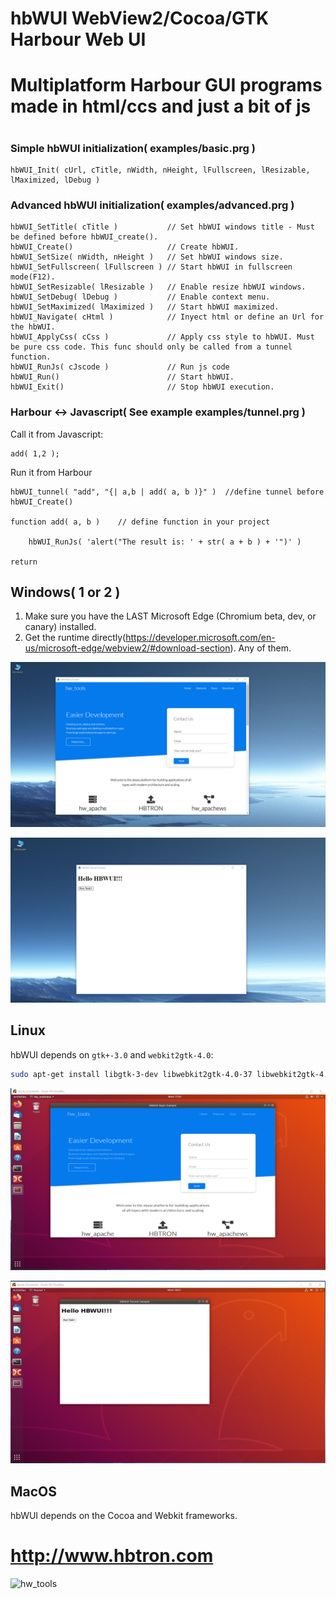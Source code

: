 # hbWUI WebView2/Cocoa/GTK Harbour Web UI
#
# Multiplatform Harbour GUI programs made in html/ccs and just a bit of js
#

### Simple hbWUI initialization( examples/basic.prg )

    hbWUI_Init( cUrl, cTitle, nWidth, nHeight, lFullscreen, lResizable, lMaximized, lDebug )

### Advanced hbWUI initialization( examples/advanced.prg )

    hbWUI_SetTitle( cTitle )           // Set hbWUI windows title - Must be defined before hbWUI_create().
    hbWUI_Create()                     // Create hbWUI.
    hbWUI_SetSize( nWidth, nHeight )   // Set hbWUI windows size.
    hbWUI_SetFullscreen( lFullscreen ) // Start hbWUI in fullscreen mode(F12).
    hbWUI_SetResizable( lResizable )   // Enable resize hbWUI windows.
    hbWUI_SetDebug( lDebug )           // Enable context menu.
    hbWUI_SetMaximized( lMaximized )   // Start hbWUI maximized.
    hbWUI_Navigate( cHtml )            // Inyect html or define an Url for the hbWUI.
    hbWUI_ApplyCss( cCss )             // Apply css style to hbWUI. Must be pure css code. This func should only be called from a tunnel function.
    hbWUI_RunJs( cJscode )             // Run js code
    hbWUI_Run()                        // Start hbWUI.
    hbWUI_Exit()                       // Stop hbWUI execution.

### Harbour <-> Javascript( See example examples/tunnel.prg )

Call it from Javascript:

    add( 1,2 ); 

Run it from Harbour

    hbWUI_tunnel( "add", "{| a,b | add( a, b )}" )  //define tunnel before hbWUI_Create()

    function add( a, b )    // define function in your project

        hbWUI_RunJs( 'alert("The result is: ' + str( a + b ) + '")' )

    return     
    
## Windows( 1 or 2 ) 

1) Make sure you have the LAST Microsoft Edge (Chromium beta, dev, or canary) installed.
2) Get the runtime directly(https://developer.microsoft.com/en-us/microsoft-edge/webview2/#download-section). Any of them.

<p align="center"><img alt="linux" src="examples/screenshots/Windows1.png"></p>
<p align="center"><img alt="linux" src="examples/screenshots/Windows2.png"></p>

## Linux

hbWUI depends on `gtk+-3.0` and `webkit2gtk-4.0`:

```sh
sudo apt-get install libgtk-3-dev libwebkit2gtk-4.0-37 libwebkit2gtk-4.0-dev
```
<p align="center"><img alt="linux" src="examples/screenshots/ubuntu1.png"></p>
<p align="center"><img alt="linux" src="examples/screenshots/ubuntu2.png"></p>

## MacOS

hbWUI depends on the Cocoa and Webkit frameworks.

# http://www.hbtron.com
<img src="http://www.hbtron.com/hwtools512.png" width="250" title="hw_tools">

